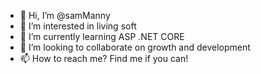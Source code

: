 - 👋 Hi, I’m @samManny
- 👀 I’m interested in living soft
- 🌱 I’m currently learning ASP .NET CORE
- 💞️ I’m looking to collaborate on growth and development
- 📫 How to reach me? Find me if you can! 

<!---
samManny/samManny is a ✨ special ✨ repository because its `README.md` (this file) appears on your GitHub profile.
You can click the Preview link to take a look at your changes.
--->
